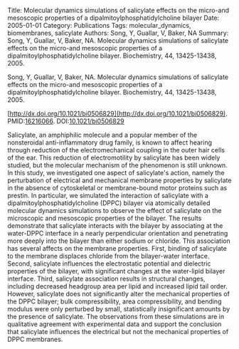 Title: Molecular dynamics simulations of salicylate effects on the micro-and mesoscopic properties of a dipalmitoylphosphatidylcholine bilayer
Date: 2005-01-01
Category: Publications
Tags: molecular_dynamics, biomembranes, salicylate
Authors: Song, Y, Guallar, V, Baker, NA
Summary: Song, Y, Guallar, V, Baker, NA. Molecular dynamics simulations of salicylate effects on the micro-and mesoscopic properties of a dipalmitoylphosphatidylcholine bilayer. Biochemistry, 44, 13425-13438, 2005. 

Song, Y, Guallar, V, Baker, NA. Molecular dynamics simulations of salicylate effects on the micro-and mesoscopic properties of a dipalmitoylphosphatidylcholine bilayer. Biochemistry, 44, 13425-13438, 2005. 

[http://dx.doi.org/10.1021/bi0506829](http://dx.doi.org/10.1021/bi0506829). PMID:[16216066](http://www.ncbi.nlm.nih.gov/pubmed/16216066). DOI:[10.1021/bi0506829](http://dx.doi.org/10.1021/bi0506829)

Salicylate, an amphiphilic molecule and a popular member of the nonsteroidal anti-inflammatory drug family, is known to affect hearing through reduction of the electromechanical coupling in the outer hair cells of the ear. This reduction of electromotility by salicylate has been widely studied, but the molecular mechanism of the phenomenon is still unknown. In this study, we investigated one aspect of salicylate's action, namely the perturbation of electrical and mechanical membrane properties by salicylate in the absence of cytoskeletal or membrane-bound motor proteins such as prestin. In particular, we simulated the interaction of salicylate with a dipalmitoylphosphatidylcholine (DPPC) bilayer via atomically detailed molecular dynamics simulations to observe the effect of salicylate on the microscopic and mesoscopic properties of the bilayer. The results demonstrate that salicylate interacts with the bilayer by associating at the water-DPPC interface in a nearly perpendicular orientation and penetrating more deeply into the bilayer than either sodium or chloride. This association has several affects on the membrane properties. First, binding of salicylate to the membrane displaces chloride from the bilayer-water interface. Second, salicylate influences the electrostatic potential and dielectric properties of the bilayer, with significant changes at the water-lipid bilayer interface. Third, salicylate association results in structural changes, including decreased headgroup area per lipid and increased lipid tail order. However, salicylate does not significantly alter the mechanical properties of the DPPC bilayer; bulk compressibility, area compressibility, and bending modulus were only perturbed by small, statistically insignificant amounts by the presence of salicylate. The observations from these simulations are in qualitative agreement with experimental data and support the conclusion that salicylate influences the electrical but not the mechanical properties of DPPC membranes.
